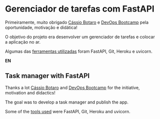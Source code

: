 # Gerenciador de tarefas com FastAPI

Primeiramente, muito obrigado [Cássio Botaro](https://cassiobotaro.dev/do_zero_a_implantacao/) e [DevOps Bootcamp](https://devopsbootcamp.net) pela oportunidade, motivação e didática!

O objetivo do projeto era desenvolver um gerenciador de tarefas e colocar a aplicação no ar.

Algumas das [ferramentas utilizadas](https://cassiobotaro.dev/do_zero_a_implantacao/ferramentas/) foram FastAPI, Git, Heroku e uvicorn.


**EN**
## Task manager with FastAPI

Thanks a lot [Cássio Botaro](https://cassiobotaro.dev/do_zero_a_implantacao/) and [DevOps Bootcamp](https://devopsbootcamp.net) for the initiative, motivation and didactics!

The goal was to develop a task manager and publish the app.

Some of the [tools used](https://cassiobotaro.dev/do_zero_a_implantacao/ferramentas/) were FastAPI, Git, Heroku and uvicorn.


